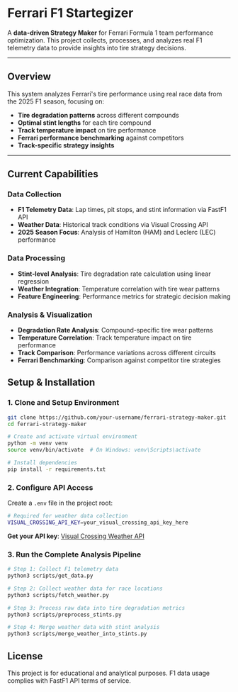 # Ferrari F1 Startegizer

A **data-driven Strategy Maker** for Ferrari Formula 1 team performance optimization. This project collects, processes, and analyzes real F1 telemetry data to provide insights into tire strategy decisions.

---

## Overview

This system analyzes Ferrari's tire performance using real race data from the 2025 F1 season, focusing on:

- **Tire degradation patterns** across different compounds
- **Optimal stint lengths** for each tire compound
- **Track temperature impact** on tire performance
- **Ferrari performance benchmarking** against competitors
- **Track-specific strategy insights**


---

## Current Capabilities

### Data Collection
- **F1 Telemetry Data**: Lap times, pit stops, and stint information via FastF1 API
- **Weather Data**: Historical track conditions via Visual Crossing API
- **2025 Season Focus**: Analysis of Hamilton (HAM) and Leclerc (LEC) performance

### Data Processing
- **Stint-level Analysis**: Tire degradation rate calculation using linear regression
- **Weather Integration**: Temperature correlation with tire wear patterns
- **Feature Engineering**: Performance metrics for strategic decision making

### Analysis & Visualization
- **Degradation Rate Analysis**: Compound-specific tire wear patterns
- **Temperature Correlation**: Track temperature impact on tire performance
- **Track Comparison**: Performance variations across different circuits
- **Ferrari Benchmarking**: Comparison against competitor tire strategies



## Setup & Installation

### 1. Clone and Setup Environment

```bash
git clone https://github.com/your-username/ferrari-strategy-maker.git
cd ferrari-strategy-maker

# Create and activate virtual environment
python -m venv venv
source venv/bin/activate  # On Windows: venv\Scripts\activate

# Install dependencies
pip install -r requirements.txt
```

### 2. Configure API Access

Create a `.env` file in the project root:

```bash
# Required for weather data collection
VISUAL_CROSSING_API_KEY=your_visual_crossing_api_key_here
```

**Get your API key**: [Visual Crossing Weather API](https://www.visualcrossing.com/weather-api)

### 3. Run the Complete Analysis Pipeline

```bash
# Step 1: Collect F1 telemetry data
python3 scripts/get_data.py

# Step 2: Collect weather data for race locations
python3 scripts/fetch_weather.py

# Step 3: Process raw data into tire degradation metrics
python3 scripts/preprocess_stints.py

# Step 4: Merge weather data with stint analysis
python3 scripts/merge_weather_into_stints.py
```


## License

This project is for educational and analytical purposes. F1 data usage complies with FastF1 API terms of service.

